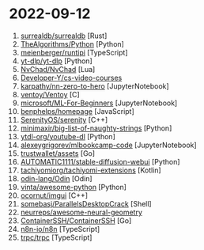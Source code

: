 # 2022-09-12

1. [surrealdb/surrealdb](https://github.com/surrealdb/surrealdb "A scalable, distributed, collaborative, document-graph database, for the realtime web") [Rust]
2. [TheAlgorithms/Python](https://github.com/TheAlgorithms/Python "All Algorithms implemented in Python") [Python]
3. [meienberger/runtipi](https://github.com/meienberger/runtipi "⛺️ Tipi is a homeserver for everyone! One command setup, one click installs for your favorites self-hosted apps. ✨") [TypeScript]
4. [yt-dlp/yt-dlp](https://github.com/yt-dlp/yt-dlp "A youtube-dl fork with additional features and fixes") [Python]
5. [NvChad/NvChad](https://github.com/NvChad/NvChad "An attempt to make neovim cli functional like an IDE while being very beautiful, blazing fast startuptime ~ 14ms to 67ms") [Lua]
6. [Developer-Y/cs-video-courses](https://github.com/Developer-Y/cs-video-courses "List of Computer Science courses with video lectures.") 
7. [karpathy/nn-zero-to-hero](https://github.com/karpathy/nn-zero-to-hero "Neural Networks: Zero to Hero") [JupyterNotebook]
8. [ventoy/Ventoy](https://github.com/ventoy/Ventoy "A new bootable USB solution.") [C]
9. [microsoft/ML-For-Beginners](https://github.com/microsoft/ML-For-Beginners "12 weeks, 26 lessons, 52 quizzes, classic Machine Learning for all") [JupyterNotebook]
10. [benphelps/homepage](https://github.com/benphelps/homepage "A highly customizable homepage (or startpage / application dashboard) with Docker and service API integrations.") [JavaScript]
11. [SerenityOS/serenity](https://github.com/SerenityOS/serenity "The Serenity Operating System 🐞") [C++]
12. [minimaxir/big-list-of-naughty-strings](https://github.com/minimaxir/big-list-of-naughty-strings "The Big List of Naughty Strings is a list of strings which have a high probability of causing issues when used as user-input data.") [Python]
13. [ytdl-org/youtube-dl](https://github.com/ytdl-org/youtube-dl "Command-line program to download videos from YouTube.com and other video sites") [Python]
14. [alexeygrigorev/mlbookcamp-code](https://github.com/alexeygrigorev/mlbookcamp-code "The code from the Machine Learning Bookcamp book and a free course based on the book") [JupyterNotebook]
15. [trustwallet/assets](https://github.com/trustwallet/assets "A comprehensive, up-to-date collection of information about several thousands (!) of crypto tokens.") [Go]
16. [AUTOMATIC1111/stable-diffusion-webui](https://github.com/AUTOMATIC1111/stable-diffusion-webui "Stable Diffusion web UI") [Python]
17. [tachiyomiorg/tachiyomi-extensions](https://github.com/tachiyomiorg/tachiyomi-extensions "Source extensions for the Tachiyomi app.") [Kotlin]
18. [odin-lang/Odin](https://github.com/odin-lang/Odin "Odin Programming Language") [Odin]
19. [vinta/awesome-python](https://github.com/vinta/awesome-python "A curated list of awesome Python frameworks, libraries, software and resources") [Python]
20. [ocornut/imgui](https://github.com/ocornut/imgui "Dear ImGui: Bloat-free Graphical User interface for C++ with minimal dependencies") [C++]
21. [somebasj/ParallelsDesktopCrack](https://github.com/somebasj/ParallelsDesktopCrack "Parallels Desktop for mac Crack") [Shell]
22. [neurreps/awesome-neural-geometry](https://github.com/neurreps/awesome-neural-geometry "A curated collection of resources and research related to the geometry of representations in the brain, deep networks, and beyond") 
23. [ContainerSSH/ContainerSSH](https://github.com/ContainerSSH/ContainerSSH "ContainerSSH: Launch containers on demand") [Go]
24. [n8n-io/n8n](https://github.com/n8n-io/n8n "Free and source-available fair-code licensed workflow automation tool. Easily automate tasks across different services.") [TypeScript]
25. [trpc/trpc](https://github.com/trpc/trpc "🧙‍♀️ Move Fast and Break Nothing. End-to-end typesafe APIs made easy.") [TypeScript]
